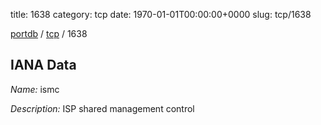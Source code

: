 title: 1638
category: tcp
date: 1970-01-01T00:00:00+0000
slug: tcp/1638

[portdb](/) / [tcp](/category/tcp.html) / 1638


## IANA Data

_Name:_ ismc

_Description:_ ISP shared management control

